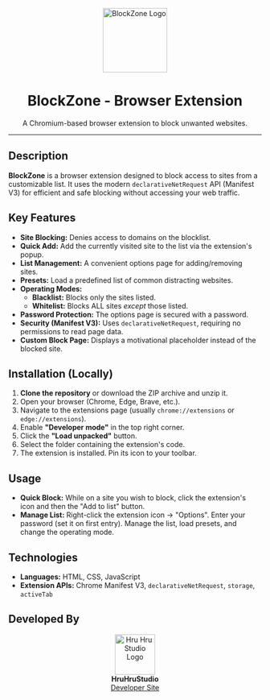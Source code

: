 <p align="center">
  <img src="https://i.postimg.cc/3wyrk8fb/block-zone-classic-1024px-transparent-1.png" alt="BlockZone Logo" width="128"/>
</p>

<h1 align="center">BlockZone - Browser Extension</h1>

<p align="center">
  A Chromium-based browser extension to block unwanted websites.
</p>

---

## Description

**BlockZone** is a browser extension designed to block access to sites from a customizable list. It uses the modern `declarativeNetRequest` API (Manifest V3) for efficient and safe blocking without accessing your web traffic.

## Key Features

* **Site Blocking:** Denies access to domains on the blocklist.
* **Quick Add:** Add the currently visited site to the list via the extension's popup.
* **List Management:** A convenient options page for adding/removing sites.
* **Presets:** Load a predefined list of common distracting websites.
* **Operating Modes:**
    * **Blacklist:** Blocks only the sites listed.
    * **Whitelist:** Blocks ALL sites *except* those listed.
* **Password Protection:** The options page is secured with a password.
* **Security (Manifest V3):** Uses `declarativeNetRequest`, requiring no permissions to read page data.
* **Custom Block Page:** Displays a motivational placeholder instead of the blocked site.

## Installation (Locally)

1.  **Clone the repository** or download the ZIP archive and unzip it.
2.  Open your browser (Chrome, Edge, Brave, etc.).
3.  Navigate to the extensions page (usually `chrome://extensions` or `edge://extensions`).
4.  Enable **"Developer mode"** in the top right corner.
5.  Click the **"Load unpacked"** button.
6.  Select the folder containing the extension's code.
7.  The extension is installed. Pin its icon to your toolbar.

## Usage

* **Quick Block:** While on a site you wish to block, click the extension's icon and then the "Add to list" button.
* **Manage List:** Right-click the extension icon -> "Options". Enter your password (set it on first entry). Manage the list, load presets, and change the operating mode.

## Technologies

* **Languages:** HTML, CSS, JavaScript
* **Extension APIs:** Chrome Manifest V3, `declarativeNetRequest`, `storage`, `activeTab`

## Developed By

<p align="center">
  <img src="https://i.postimg.cc/j2FLVbY4/hru-hru-logo.png" alt="Hru Hru Studio Logo" width="80"/>
  <br/>
  <strong>HruHruStudio</strong>
  <br/>
  <a href="http://hruhrustudio.site">Developer Site</a>
</p>
